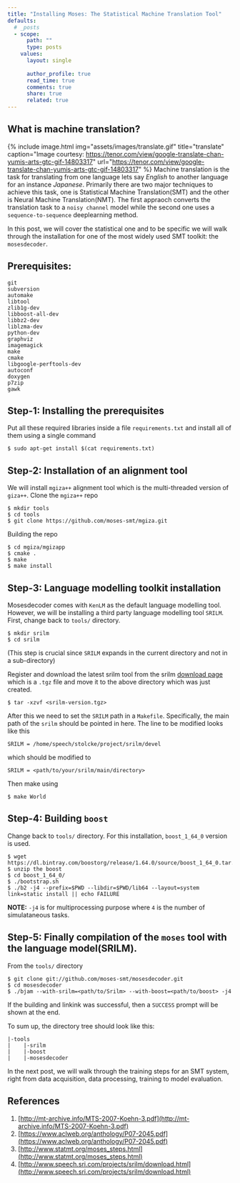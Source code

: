 ```yaml
---
title: "Installing Moses: The Statistical Machine Translation Tool"
defaults:
  # _posts
  - scope:
      path: ""
      type: posts
    values:
      layout: single
      
      author_profile: true
      read_time: true
      comments: true
      share: true
      related: true
---
```

<!-- {% include feature_row %} -->

## What is machine translation?

<!-- ![translate](https://media1.tenor.com/images/b890252f9818ba8ed3e8265765d7dc59/tenor.gif?itemid=14803317) -->

{% include image.html
            img="assets/images/translate.gif"
            title="translate"
            caption="Image courtesy: https://tenor.com/view/google-translate-chan-yumis-arts-gtc-gif-14803317"
            url="https://tenor.com/view/google-translate-chan-yumis-arts-gtc-gif-14803317" %}
Machine translation is the task for translating from one language lets say *English* to another language for an instance *Japanese*. Primarily there are two major techniques to achieve this task, one is Statistical Machine Translation(SMT) and the other is Neural Machine Translation(NMT). The first appraoch converts the translation task to a `noisy channel` model while the second one uses a `sequence-to-sequence` deeplearning method.

In this post, we will cover the statistical one and to be specific we will walk through the installation for one of the most widely used SMT toolkit: the `mosesdecoder`.  
## Prerequisites: 
```g++ 
git 
subversion
automake
libtool
zlib1g-dev
libboost-all-dev
libbz2-dev
liblzma-dev
python-dev
graphviz
imagemagick
make
cmake
libgoogle-perftools-dev
autoconf
doxygen
p7zip
gawk
```
## Step-1: Installing the prerequisites 
Put all these required libraries inside a file `requirements.txt` and install all of them using a single command
```
$ sudo apt-get install $(cat requirements.txt)
```

## Step-2: Installation of an alignment tool
We will install `mgiza++` alignment tool which is the multi-threaded version of `giza++`.
Clone the `mgiza++` repo
```
$ mkdir tools
$ cd tools
$ git clone https://github.com/moses-smt/mgiza.git
``` 
Building the repo
```
$ cd mgiza/mgizapp
$ cmake .
$ make
$ make install
```

## Step-3: Language modelling toolkit installation
Mosesdecoder comes with `KenLM` as the default language modelling tool. However, we will be installing a third party language modelling tool `SRILM`.
First, change back to `tools/` directory.
```
$ mkdir srilm
$ cd srilm
``` 
(This step is crucial since `SRILM` expands in the current directory and not in a sub-directory)

Register and download the latest srilm tool from the srilm [download page](http://www.speech.sri.com/projects/srilm/download.html) which is a `.tgz` file and move it to the above directory which was just created.
```
$ tar -xzvf <srilm-version.tgz>
``` 
After this we need to set the `SRILM` path in a `Makefile`. Specifically, the main path of the `srilm` should be pointed in here. The line to be modified looks like this
```
SRILM = /home/speech/stolcke/project/srilm/devel
```
which should be modified to
```
SRILM = <path/to/your/srilm/main/directory>
```
Then make using 
```
$ make World
```

## Step-4: Building `boost`
Change back to `tools/` directory. For this installation, `boost_1_64_0` version is used.
```
$ wget https://dl.bintray.com/boostorg/release/1.64.0/source/boost_1_64_0.tar.gz
$ unzip the boost 
$ cd boost_1_64_0/
$ ./bootstrap.sh 
$ ./b2 -j4 --prefix=$PWD --libdir=$PWD/lib64 --layout=system link=static install || echo FAILURE
```
**NOTE:** `-j4` is for multiprocessing purpose where `4` is the number of simulataneous tasks.

## Step-5: Finally compilation of the `moses` tool  with the language model(SRILM).
From the `tools/` directory
```
$ git clone git://github.com/moses-smt/mosesdecoder.git
$ cd mosesdecoder
$ ./bjam --with-srilm=<path/to/Srilm> --with-boost=<path/to/boost> -j4
```
If the building and linkink was successful, then a `SUCCESS` prompt will be shown at the end.
 

To sum up, the directory tree should look like this:
```
|-tools
|    |-srilm
|    |-boost
|    |-mosesdecoder

```

In the next post, we will walk through the training steps for an SMT system, right from data acquisition, data processing, training to model evaluation.

## References
1. [http://mt-archive.info/MTS-2007-Koehn-3.pdf](http://mt-archive.info/MTS-2007-Koehn-3.pdf)
2. [https://www.aclweb.org/anthology/P07-2045.pdf](https://www.aclweb.org/anthology/P07-2045.pdf)
3. [http://www.statmt.org/moses_steps.html](http://www.statmt.org/moses_steps.html)
4. [http://www.speech.sri.com/projects/srilm/download.html](http://www.speech.sri.com/projects/srilm/download.html)


<script src="https://utteranc.es/client.js"
        repo="masonreznov/masonreznov.github.io"
        issue-term="pathname"
        label="comment"
        theme="github-light"
        crossorigin="anonymous"
        async>
</script>